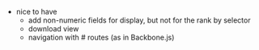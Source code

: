 - nice to have
  - add non-numeric fields for display, but not for the rank by selector
  - download view
  - navigation with # routes (as in Backbone.js)
  